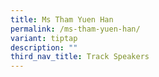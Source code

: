 ```yaml
---
title: Ms Tham Yuen Han
permalink: /ms-tham-yuen-han/
variant: tiptap
description: ""
third_nav_title: Track Speakers
---
```

